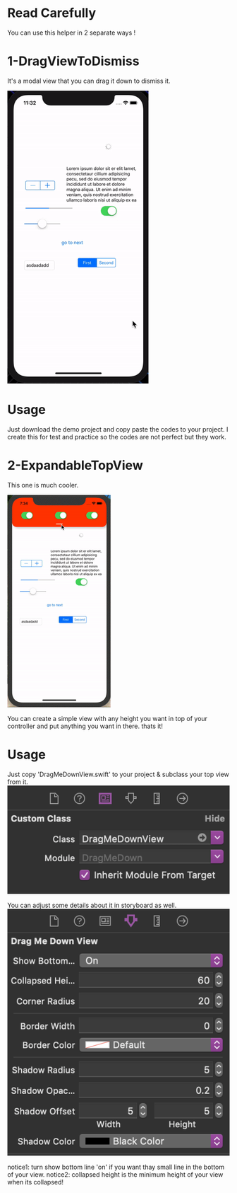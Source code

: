 # Read Carefully

You can use this helper in 2 separate ways !


# 1-DragViewToDismiss

It's a modal view that you can drag it down to dismiss it.

![](preview.gif)

# Usage

Just download the demo project and copy paste the codes to your project.
I create this for test and practice so the codes are not perfect but they work.


# 2-ExpandableTopView

This one is much cooler.

![](preview2.gif)

You can create a simple view with any height you want in top of your controller and put anything you want in there.
thats it!

# Usage

Just copy 'DragMeDownView.swift' to your project & subclass your top view from it.
![](className.png)

You can adjust some details about it in storyboard as well.
![](properties.png)

notice1: turn show bottom line 'on' if you want thay small line in the bottom of your view.
notice2: collapsed height is the minimum height of your view when its collapsed!


